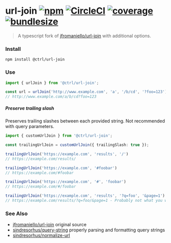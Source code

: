 # url-join [![npm](https://badgen.net/npm/v/url-join)](https://www.npmjs.com/package/url-join) [![CircleCI](https://circleci.com/gh/scttcper/url-join.svg?style=svg)](https://circleci.com/gh/scttcper/url-join) [![coverage](https://badgen.net/codecov/c/github/scttcper/url-join)](https://codecov.io/gh/scttcper/url-join) [![bundlesize](https://badgen.net/bundlephobia/min/@ctrl/url-join)](https://bundlephobia.com/result?p=@ctrl/url-join)

> A typescript fork of [jfromaniello/url-join](https://github.com/jfromaniello/url-join) with additional options.

### Install
```
npm install @ctrl/url-join
```

### Use

```ts
import { urlJoin } from '@ctrl/url-join';

const url = urlJoin('http://www.example.com', 'a', '/b/cd', '?foo=123')
// http://www.example.com/a/b/cd?foo=123
```

##### Preserve trailing slash

Preserves trailing slashes between each provided string. Not recommended with query parameters.

```ts
import { customUrlJoin } from '@ctrl/url-join';

const trailingUrlJoin = customUrlJoin({ trailingSlash: true });

trailingUrlJoin('https://example.com', 'results', '/')
// https://example.com/results/

trailingUrlJoin('https://example.com', '#foobar')
// https://example.com/#foobar

trailingUrlJoin('https://example.com', '#', 'foobar')
// https://example.com/#/foobar

trailingUrlJoin('https://example.com', 'results', '?q=foo', '&page=1')
// https://example.com/results/?q=foo/&page=1 - Probably not what you want
```

### See Also
- [jfromaniello/url-join](https://github.com/jfromaniello/url-join) original source
- [sindresorhus/query-string](https://github.com/sindresorhus/query-string) properly parsing and formatting query strings
- [sindresorhus/normalize-url](https://github.com/sindresorhus/normalize-url)
